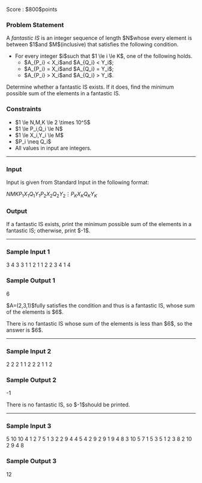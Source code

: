 
<div>

<span>

<span>

<p>
Score : $800$points
</p>

<div>

<section>

### **Problem Statement**

<p>
A 
<em>
fantastic IS
</em>
is an integer sequence of length $N$whose every element is between $1$and $M$(inclusive) that satisfies the following condition.
</p>

<ul>

<li>
For every integer $i$such that $1 \le i \le K$, one of the following holds.
<ul>

<li>
$A_{P_i} < X_i$and $A_{Q_i} < Y_i$;
</li>

<li>
$A_{P_i} = X_i$and $A_{Q_i} = Y_i$;
</li>

<li>
$A_{P_i} > X_i$and $A_{Q_i} > Y_i$.
</li>

</ul>

</li>

</ul>

<p>
Determine whether a fantastic IS exists. If it does, find the minimum possible sum of the elements in a fantastic IS.
</p>

</section>

</div>

<div>

<section>

### **Constraints**

<ul>

<li>
$1 \le N,M,K \le 2 \times 10^5$
</li>

<li>
$1 \le P_i,Q_i \le N$
</li>

<li>
$1 \le X_i,Y_i \le M$
</li>

<li>
$P_i \neq Q_i$
</li>

<li>
All values in input are integers.
</li>

</ul>

</section>

</div>

---

<div>

<div>

<section>

### **Input**

<p>
Input is given from Standard Input in the following format:
</p>

<div>

$N$$M$$K$$P_1$$X_1$$Q_1$$Y_1$$P_2$$X_2$$Q_2$$Y_2$$\vdots$$P_K$$X_K$$Q_K$$Y_K$
</div>

</section>

</div>

<div>

<section>

### **Output**

<p>
If a fantastic IS exists, print the minimum possible sum of the elements in a fantastic IS; otherwise, print $-1$.
</p>

</section>

</div>

</div>

---

<div>

<section>

### **Sample Input 1**

<div>

3 4 3
3 1 1 2
1 1 2 2
3 4 1 4

</div>

</section>

</div>

<div>

<section>

### **Sample Output 1**

<div>

6

</div>

<p>
$A=(2,3,1)$fully satisfies the condition and thus is a fantastic IS, whose sum of the elements is $6$.
</p>

<p>
There is no fantastic IS whose sum of the elements is less than $6$, so the answer is $6$.
</p>

</section>

</div>

---

<div>

<section>

### **Sample Input 2**

<div>

2 2 2
1 1 2 2
2 1 1 2

</div>

</section>

</div>

<div>

<section>

### **Sample Output 2**

<div>

-1

</div>

<p>
There is no fantastic IS, so $-1$should be printed.
</p>

</section>

</div>

---

<div>

<section>

### **Sample Input 3**

<div>

5 10 10
4 1 2 7
5 1 3 2
2 9 4 4
5 4 2 9
2 9 1 9
4 8 3 10
5 7 1 5
3 5 1 2
3 8 2 10
2 9 4 8

</div>

</section>

</div>

<div>

<section>

### **Sample Output 3**

<div>

12

</div>

</section>

</div>

</span>

</span>

</div>
